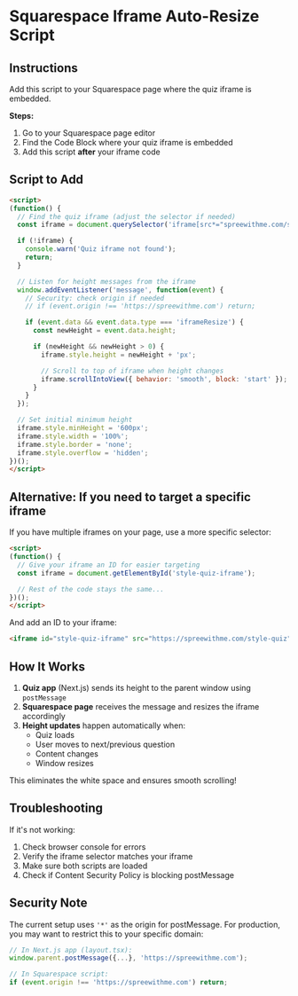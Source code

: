 # Squarespace Iframe Auto-Resize Script

## Instructions

Add this script to your Squarespace page where the quiz iframe is embedded.

**Steps:**
1. Go to your Squarespace page editor
2. Find the Code Block where your quiz iframe is embedded
3. Add this script **after** your iframe code

## Script to Add

```html
<script>
(function() {
  // Find the quiz iframe (adjust the selector if needed)
  const iframe = document.querySelector('iframe[src*="spreewithme.com/style-quiz"], iframe[src*="vercel.app"]');

  if (!iframe) {
    console.warn('Quiz iframe not found');
    return;
  }

  // Listen for height messages from the iframe
  window.addEventListener('message', function(event) {
    // Security: check origin if needed
    // if (event.origin !== 'https://spreewithme.com') return;

    if (event.data && event.data.type === 'iframeResize') {
      const newHeight = event.data.height;

      if (newHeight && newHeight > 0) {
        iframe.style.height = newHeight + 'px';

        // Scroll to top of iframe when height changes
        iframe.scrollIntoView({ behavior: 'smooth', block: 'start' });
      }
    }
  });

  // Set initial minimum height
  iframe.style.minHeight = '600px';
  iframe.style.width = '100%';
  iframe.style.border = 'none';
  iframe.style.overflow = 'hidden';
})();
</script>
```

## Alternative: If you need to target a specific iframe

If you have multiple iframes on your page, use a more specific selector:

```html
<script>
(function() {
  // Give your iframe an ID for easier targeting
  const iframe = document.getElementById('style-quiz-iframe');

  // Rest of the code stays the same...
})();
</script>
```

And add an ID to your iframe:
```html
<iframe id="style-quiz-iframe" src="https://spreewithme.com/style-quiz" ...></iframe>
```

## How It Works

1. **Quiz app** (Next.js) sends its height to the parent window using `postMessage`
2. **Squarespace page** receives the message and resizes the iframe accordingly
3. **Height updates** happen automatically when:
   - Quiz loads
   - User moves to next/previous question
   - Content changes
   - Window resizes

This eliminates the white space and ensures smooth scrolling!

## Troubleshooting

If it's not working:
1. Check browser console for errors
2. Verify the iframe selector matches your iframe
3. Make sure both scripts are loaded
4. Check if Content Security Policy is blocking postMessage

## Security Note

The current setup uses `'*'` as the origin for postMessage. For production, you may want to restrict this to your specific domain:

```javascript
// In Next.js app (layout.tsx):
window.parent.postMessage({...}, 'https://spreewithme.com');

// In Squarespace script:
if (event.origin !== 'https://spreewithme.com') return;
```
